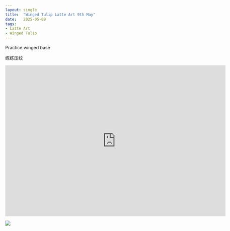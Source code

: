 ```yaml
---
layout: single
title:  "Winged Tulip Latte Art 9th May"
date:   2025-05-09
tags:
- Latte Art
- Winged Tulip
---
```



Practice winged base

练练压纹



<div class="embed-container">
  <iframe
      src="https://www.youtube.com/embed/sg4SQodKTMM"
      width="700"
      height="480"
      frameborder="0"
      allowfullscreen="true">
  </iframe>
</div>


![](/assets/img/2025/05/09/IMG_1682.JPG)

